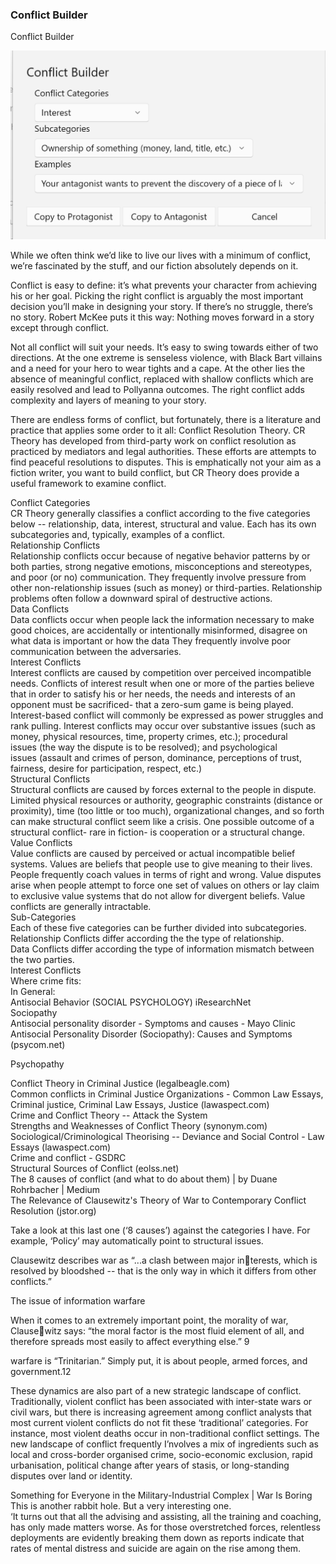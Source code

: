 ### Conflict Builder ###
Conflict Builder <br/>

![](Conflict-Builder.png)

While we often think we’d like to live our lives with a minimum of conflict, we’re fascinated by the stuff, and our fiction absolutely depends on it.   <br/>

Conflict is easy to define: it’s what prevents your character from achieving his or her goal. Picking the right conflict is arguably the most important decision you’ll make in designing your story. If there’s no struggle, there’s no story. Robert McKee puts it this way: Nothing moves forward in a story except through conflict. <br/>

Not all conflict will suit your needs. It’s easy to swing towards either of two directions.  At the one extreme is senseless violence, with Black Bart villains and a need for your hero to wear tights and a cape. At the other lies the absence of meaningful conflict, replaced with shallow conflicts which are easily resolved and lead to Pollyanna outcomes.  The right conflict adds complexity and layers of meaning to your story.  <br/>

There are endless forms of conflict, but fortunately, there is a literature and practice that applies some order to it all: Conflict Resolution Theory. CR Theory has developed from third-party work on conflict resolution as practiced by mediators and legal authorities. These efforts are attempts to find peaceful resolutions to disputes. This is emphatically not  your aim as a fiction writer, you want to build conflict, but CR Theory does provide a useful framework to examine conflict. <br/>

Conflict Categories <br/>
CR Theory generally classifies a conflict according to the five categories below -- relationship, data, interest, structural and value. Each has its own subcategories and, typically, examples of a conflict. <br/>
Relationship Conflicts <br/>
Relationship conflicts occur because of negative behavior patterns by or both parties,  strong negative emotions, misconceptions and stereotypes, and poor (or no) communication. They frequently involve pressure from other non-relationship issues (such as money) or third-parties. Relationship problems often follow a downward spiral of destructive actions.  <br/>
Data Conflicts <br/>
Data conflicts occur when people lack the information necessary to make good choices, are accidentally or intentionally misinformed, disagree on what data is important or how the data They frequently involve poor communication between the adversaries. <br/>
Interest Conflicts <br/>
Interest conflicts are caused by competition over perceived incompatible needs. Conflicts of interest result when one or more of the parties believe that in order to satisfy his or her needs, the needs and interests of an opponent must be sacrificed- that a zero-sum game is being played. Interest-based conflict will commonly be expressed as power struggles and rank pulling. Interest conflicts may occur over substantive issues (such as money, physical resources, time, property crimes, etc.); procedural issues (the way the dispute is to be resolved); and psychological issues (assault and crimes of person, dominance, perceptions of trust, fairness, desire for participation, respect, etc.) <br/>
Structural Conflicts <br/>
Structural conflicts are caused by forces external to the people in dispute. Limited physical resources or authority, geographic constraints (distance or proximity), time (too little or too much), organizational changes, and so forth can make structural conflict seem like a crisis. One possible outcome of a structural conflict- rare in fiction- is cooperation or a structural change.  <br/>
Value Conflicts <br/>
Value conflicts are caused by perceived or actual incompatible belief systems. Values are beliefs that people use to give meaning to their lives. People frequently coach values in terms of right and wrong. Value disputes arise when people attempt to force one set of values on others or lay claim to exclusive value systems that do not allow for divergent beliefs. Value conflicts are generally intractable. <br/>
Sub-Categories <br/>
Each of these five categories can be further divided into subcategories. <br/>
Relationship Conflicts differ according the the type of relationship.  <br/>
Data Conflicts differ according the type of information mismatch between the two parties. <br/>
Interest Conflicts <br/>
Where crime fits: <br/>
In General: <br/>
Antisocial Behavior (SOCIAL PSYCHOLOGY) iResearchNet  <br/>
Sociopathy <br/>
Antisocial personality disorder - Symptoms and causes - Mayo Clinic  <br/>
Antisocial Personality Disorder (Sociopathy): Causes and Symptoms (psycom.net)  <br/>

Psychopathy <br/>

Conflict Theory in Criminal Justice (legalbeagle.com)  <br/>
Common conflicts in Criminal Justice Organizations - Common Law Essays, Criminal justice, Criminal Law Essays, Justice (lawaspect.com)  <br/>
Crime and Conflict Theory -- Attack the System  <br/>
Strengths and Weaknesses of Conflict Theory (synonym.com)  <br/>
Sociological/Criminological Theorising -- Deviance and Social Control - Law Essays (lawaspect.com)  <br/>
Crime and conflict - GSDRC  <br/>
Structural Sources of Conflict (eolss.net)  <br/>
The 8 causes of conflict (and what to do about them) | by Duane Rohrbacher | Medium  <br/>
The Relevance of Clausewitz's Theory of War to Contemporary Conflict Resolution (jstor.org)  <br/>


Take a look at this last one (‘8 causes’) against the categories I have. For example, ‘Policy’ may automatically point to structural issues. <br/>

Clausewitz describes war as “...a clash between major interests, which is resolved by bloodshed -- that is the only way in which it differs from other conflicts.”  <br/>

The issue of information warfare <br/>

When it comes to an extremely important point, the morality of war, Clausewitz says: “the moral factor is the most fluid element of all, and therefore spreads most easily to affect everything else.” 9  <br/>

warfare is “Trinitarian.” Simply put, it is about people, armed forces, and government.12  <br/>

These dynamics are also part of a new strategic landscape of conflict. Traditionally, violent conflict has been associated with inter-state wars or civil wars, but there is increasing agreement among conflict analysts that most current violent conflicts do not fit these ‘traditional’ categories. For instance, most violent deaths occur in non-traditional conflict settings. The new landscape of conflict frequently I’nvolves a mix of ingredients such as local and cross-border organised crime, socio-economic exclusion, rapid urbanisation, political change after years of stasis, or long-standing disputes over land or identity.  <br/>

Something for Everyone in the Military-Industrial Complex | War Is Boring  <br/>
This is another rabbit hole. But a very interesting one.  <br/>
‘It turns out that all the advising and assisting, all the training and coaching, has only made matters worse. As for those overstretched forces, relentless deployments are evidently breaking them down as reports indicate that rates of mental distress and suicide are again on the rise among them.   <br/>


